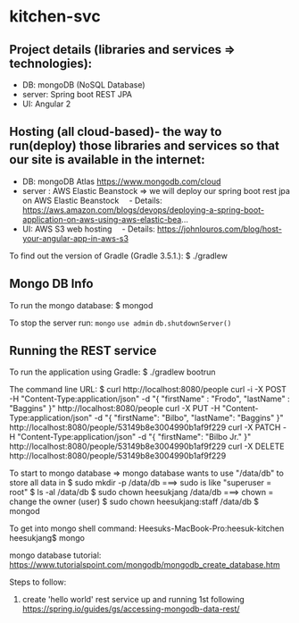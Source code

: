 # kitchen-svc

## Project details (libraries and services => technologies):
- DB: mongoDB  (NoSQL Database)
- server: Spring boot REST JPA 
- UI: Angular 2

## Hosting (all cloud-based)- the way to run(deploy) those libraries and services so that our site is available in the internet:
- DB: mongoDB Atlas https://www.mongodb.com/cloud
- server : AWS Elastic Beanstock => we will deploy our spring boot rest jpa on AWS Elastic Beanstock
  - Details: https://aws.amazon.com/blogs/devops/deploying-a-spring-boot-application-on-aws-using-aws-elastic-bea...
- UI: AWS S3 web hosting
  - Details: https://johnlouros.com/blog/host-your-angular-app-in-aws-s3

To find out the version of Gradle (Gradle 3.5.1.): $ ./gradlew 

## Mongo DB Info
To run the mongo database: $ mongod

To stop the server run:
    `mongo`
    `use admin`
    `db.shutdownServer()`

## Running the REST service
To run the application using Gradle: $ ./gradlew bootrun

The command line URL: $ curl http://localhost:8080/people
    curl -i -X POST -H "Content-Type:application/json" -d "{  \"firstName\" : \"Frodo\",  \"lastName\" : \"Baggins\" }" http://localhost:8080/people
    curl -X PUT -H "Content-Type:application/json" -d "{ \"firstName\": \"Bilbo\", \"lastName\": \"Baggins\" }" http://localhost:8080/people/53149b8e3004990b1af9f229
    curl -X PATCH -H "Content-Type:application/json" -d "{ \"firstName\": \"Bilbo Jr.\" }" http://localhost:8080/people/53149b8e3004990b1af9f229
    curl -X DELETE http://localhost:8080/people/53149b8e3004990b1af9f229
<!-- -i ensures you can see the response message including the headers. The URI of the newly created Person is shown    
     -X POST signals this a POST used to create a new entry    
     -H "Content-Type:application/json" sets the content type so the application knows the payload contains a JSON object    
     -d '{ "firstName" : "Frodo", "lastName" : "Baggins" }' is the data being sent  -->     
<!-- PUT replaces an entire record. Fields not supplied will be replaced with null. 
      PATCH can be used to update a subset of items.-->
<!--A very convenient aspect of this hypermedia-driven interface is how you can discover all the RESTful endpoints using curl (or whatever REST client you are using). 
    There is no need to exchange a formal contract or interface document with your customers.-->
<!--Hypermedia As The Engine Of Application State (HATEOAS) is a constraint of the REST application architecture 
    that distinguishes it from other network application architectures.-->
<!--According to the Richardson Maturity Model, HATEOAS is considered the final level of REST. 
    This means that each link is presumed to implement the standard REST verbs of GET, POST, PUT, and DELETE (or a subset). 
    Thus providing the links as shown above gives the client the information they need to navigate the service.-->
<!--Spring Data REST uses the HAL format for JSON output. 
    It is flexible and offers a convenient way to supply links adjacent to the data that is served.-->
To start to mongo database => mongo database wants to use "/data/db" to store all data in
    $ sudo mkdir -p /data/db   ===> sudo is like "superuser = root"
    $ ls -al /data/db
    $ sudo chown heesukjang /data/db    ===> chown = change the owner (user)
    $ sudo chown heesukjang:staff /data/db
    $ mongod

To get into mongo shell command:
    Heesuks-MacBook-Pro:heesuk-kitchen heesukjang$ mongo

mongo database tutorial: https://www.tutorialspoint.com/mongodb/mongodb_create_database.htm

Steps to follow:
1. create 'hello world' rest service up and running 1st following https://spring.io/guides/gs/accessing-mongodb-data-rest/